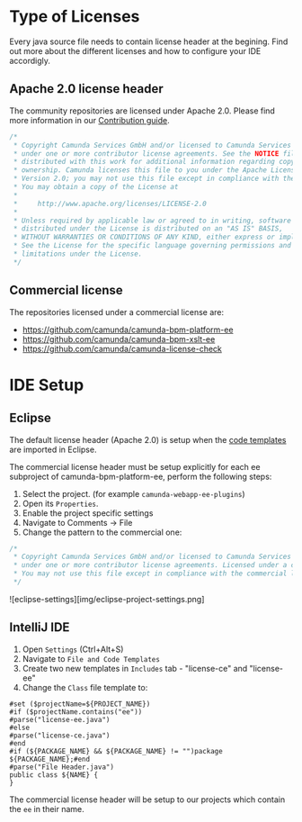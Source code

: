 # Type of Licenses

Every java source file needs to contain license header at the begining. Find out more about the different licenses and how to configure your IDE accordigly.

## Apache 2.0 license header

The community repositories are licensed under Apache 2.0. Please find more information in our [Contribution guide](https://github.com/camunda/camunda-bpm-platform/blob/master/CONTRIBUTING.md#license-headers).

```java
/*
 * Copyright Camunda Services GmbH and/or licensed to Camunda Services GmbH
 * under one or more contributor license agreements. See the NOTICE file
 * distributed with this work for additional information regarding copyright
 * ownership. Camunda licenses this file to you under the Apache License,
 * Version 2.0; you may not use this file except in compliance with the License.
 * You may obtain a copy of the License at
 *
 *     http://www.apache.org/licenses/LICENSE-2.0
 *
 * Unless required by applicable law or agreed to in writing, software
 * distributed under the License is distributed on an "AS IS" BASIS,
 * WITHOUT WARRANTIES OR CONDITIONS OF ANY KIND, either express or implied.
 * See the License for the specific language governing permissions and
 * limitations under the License.
 */
 ```

## Commercial license

The repositories licensed under a commercial license are:

* https://github.com/camunda/camunda-bpm-platform-ee
* https://github.com/camunda/camunda-bpm-xslt-ee
* https://github.com/camunda/camunda-license-check

# IDE Setup

## Eclipse

The default license header (Apache 2.0) is setup when the [code templates](https://github.com/camunda/camunda-bpm-platform/tree/master/settings/eclipse)
are imported in Eclipse.

The commercial license header must be setup explicitly for each ee subproject of camunda-bpm-platform-ee, perform the following steps:
1. Select the project. (for example `camunda-webapp-ee-plugins`)
2. Open its `Properties`.
3. Enable the project specific settings
4. Navigate to Comments -> File
5. Change the pattern to the commercial one:
```java
/*
 * Copyright Camunda Services GmbH and/or licensed to Camunda Services GmbH
 * under one or more contributor license agreements. Licensed under a commercial license.
 * You may not use this file except in compliance with the commercial license.
 */
 ```
![eclipse-settings][img/eclipse-project-settings.png]

## IntelliJ IDE

1. Open `Settings` (Ctrl+Alt+S)
2. Navigate to `File and Code Templates`
3. Create two new templates in `Includes` tab - "license-ce" and "license-ee"
4. Change the `Class` file template to:
```
#set ($projectName=${PROJECT_NAME})
#if ($projectName.contains("ee"))
#parse("license-ee.java")
#else
#parse("license-ce.java")
#end
#if (${PACKAGE_NAME} && ${PACKAGE_NAME} != "")package ${PACKAGE_NAME};#end
#parse("File Header.java")
public class ${NAME} {
}
```
The commercial license header will be setup to our projects which contain the `ee` in their name.

